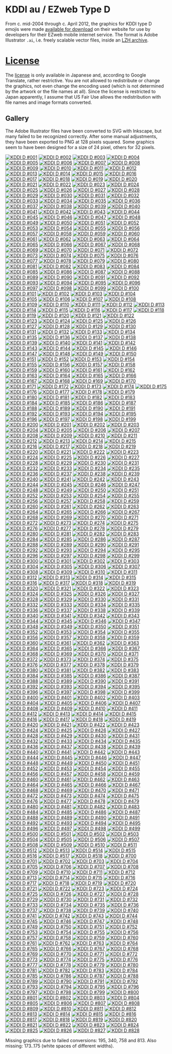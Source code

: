 KDDI au / EZweb Type D
======================

From c. mid-2004 through c. April 2012, the graphics for KDDI type D emojis were made [available for download][Download] on their website for use by developers for their EZweb mobile internet service. The format is Adobe Illustrator `.ai`, i.e. freely scalable vector files, inside an [LZH archive][File].

[License](LICENSE.md)
=========

The [license] is only available in Japanese and, according to Google Translate, rather restrictive. You are not allowed to redistribute or change the graphics, not even change the encoding used (which is not determined by the artwork or the file names at all). Since the license is restricted to Japan apparently, I assume that US Fair Use allows the redistribution with file names and image formats converted.

[License]: http://web.archive.org/web/20120201171356/http://www.au.kddi.com/ezfactory/tec/spec/emoji_kyodaku.html "http://www.au.kddi.com:80/ezfactory/tec/spec/emoji_kyodaku.html"
[Download]: http://web.archive.org/web/20120114170435/http://www.au.kddi.com:80/ezfactory/tec/spec/emoji_download.html "http://www.au.kddi.com:80/ezfactory/tec/spec/emoji_download.html"
[File]: http://web.archive.org/web/20120114170435/http://www.au.kddi.com:80/ezfactory/tec/spec/lzh/icon_image.lzh "http://www.au.kddi.com:80/ezfactory/tec/spec/lzh/icon_image.lzh"

Gallery
-------

The Adobe Illustrator files have been converted to SVG with Inkscape, but many failed to be recognized correctly. After some manual adjustments, they have been exported to PNG at 128 pixels squared. Some graphics seem to have been designed for a size of 24 pixel, others for 32 pixels.

[![KDDI D #001](https://rawgit.com/Crissov/original-emoji/master/kddi-au/ai/png/001.png)](svg/001.svg) [![KDDI D #002](https://rawgit.com/Crissov/original-emoji/master/kddi-au/ai/png/002.png)](svg/002.svg) [![KDDI D #003](https://rawgit.com/Crissov/original-emoji/master/kddi-au/ai/png/003.png)](svg/003.svg) [![KDDI D #004](https://rawgit.com/Crissov/original-emoji/master/kddi-au/ai/png/004.png)](svg/004.svg) [![KDDI D #005](https://rawgit.com/Crissov/original-emoji/master/kddi-au/ai/png/005.png)](svg/005.svg) [![KDDI D #006](https://rawgit.com/Crissov/original-emoji/master/kddi-au/ai/png/006.png)](svg/006.svg) [![KDDI D #007](https://rawgit.com/Crissov/original-emoji/master/kddi-au/ai/png/007.png)](svg/007.svg) [![KDDI D #008](https://rawgit.com/Crissov/original-emoji/master/kddi-au/ai/png/008.png)](svg/008.svg) [![KDDI D #009](https://rawgit.com/Crissov/original-emoji/master/kddi-au/ai/png/009.png)](svg/009.svg) [![KDDI D #010](https://rawgit.com/Crissov/original-emoji/master/kddi-au/ai/png/010.png)](svg/010.svg) [![KDDI D #011](https://rawgit.com/Crissov/original-emoji/master/kddi-au/ai/png/011.png)](svg/011.svg) [![KDDI D #012](https://rawgit.com/Crissov/original-emoji/master/kddi-au/ai/png/012.png)](svg/012.svg) [![KDDI D #013](https://rawgit.com/Crissov/original-emoji/master/kddi-au/ai/png/013.png)](svg/013.svg) [![KDDI D #014](https://rawgit.com/Crissov/original-emoji/master/kddi-au/ai/png/014.png)](svg/014.svg) [![KDDI D #015](https://rawgit.com/Crissov/original-emoji/master/kddi-au/ai/png/015.png)](svg/015.svg) [![KDDI D #016](https://rawgit.com/Crissov/original-emoji/master/kddi-au/ai/png/016.png)](svg/016.svg) [![KDDI D #017](https://rawgit.com/Crissov/original-emoji/master/kddi-au/ai/png/017.png)](svg/017.svg) [![KDDI D #018](https://rawgit.com/Crissov/original-emoji/master/kddi-au/ai/png/018.png)](svg/018.svg) [![KDDI D #019](https://rawgit.com/Crissov/original-emoji/master/kddi-au/ai/png/019.png)](svg/019.svg) [![KDDI D #020](https://rawgit.com/Crissov/original-emoji/master/kddi-au/ai/png/020.png)](svg/020.svg) [![KDDI D #021](https://rawgit.com/Crissov/original-emoji/master/kddi-au/ai/png/021.png)](svg/021.svg) [![KDDI D #022](https://rawgit.com/Crissov/original-emoji/master/kddi-au/ai/png/022.png)](svg/022.svg) [![KDDI D #023](https://rawgit.com/Crissov/original-emoji/master/kddi-au/ai/png/023.png)](svg/023.svg) [![KDDI D #024](https://rawgit.com/Crissov/original-emoji/master/kddi-au/ai/png/024.png)](svg/024.svg) [![KDDI D #025](https://rawgit.com/Crissov/original-emoji/master/kddi-au/ai/png/025.png)](svg/025.svg) [![KDDI D #026](https://rawgit.com/Crissov/original-emoji/master/kddi-au/ai/png/026.png)](svg/026.svg) [![KDDI D #027](https://rawgit.com/Crissov/original-emoji/master/kddi-au/ai/png/027.png)](svg/027.svg) [![KDDI D #028](https://rawgit.com/Crissov/original-emoji/master/kddi-au/ai/png/028.png)](svg/028.svg) [![KDDI D #029](https://rawgit.com/Crissov/original-emoji/master/kddi-au/ai/png/029.png)](svg/029.svg) [![KDDI D #030](https://rawgit.com/Crissov/original-emoji/master/kddi-au/ai/png/030.png)](svg/030.svg) [![KDDI D #031](https://rawgit.com/Crissov/original-emoji/master/kddi-au/ai/png/031.png)](svg/031.svg) [![KDDI D #032](https://rawgit.com/Crissov/original-emoji/master/kddi-au/ai/png/032.png)](svg/032.svg) [![KDDI D #033](https://rawgit.com/Crissov/original-emoji/master/kddi-au/ai/png/033.png)](svg/033.svg) [![KDDI D #034](https://rawgit.com/Crissov/original-emoji/master/kddi-au/ai/png/034.png)](svg/034.svg) [![KDDI D #035](https://rawgit.com/Crissov/original-emoji/master/kddi-au/ai/png/035.png)](svg/035.svg) [![KDDI D #036](https://rawgit.com/Crissov/original-emoji/master/kddi-au/ai/png/036.png)](svg/036.svg) [![KDDI D #037](https://rawgit.com/Crissov/original-emoji/master/kddi-au/ai/png/037.png)](svg/037.svg) [![KDDI D #038](https://rawgit.com/Crissov/original-emoji/master/kddi-au/ai/png/038.png)](svg/038.svg) [![KDDI D #039](https://rawgit.com/Crissov/original-emoji/master/kddi-au/ai/png/039.png)](svg/039.svg) [![KDDI D #040](https://rawgit.com/Crissov/original-emoji/master/kddi-au/ai/png/040.png)](svg/040.svg) [![KDDI D #041](https://rawgit.com/Crissov/original-emoji/master/kddi-au/ai/png/041.png)](svg/041.svg) [![KDDI D #042](https://rawgit.com/Crissov/original-emoji/master/kddi-au/ai/png/042.png)](svg/042.svg) [![KDDI D #043](https://rawgit.com/Crissov/original-emoji/master/kddi-au/ai/png/043.png)](svg/043.svg) [![KDDI D #044](https://rawgit.com/Crissov/original-emoji/master/kddi-au/ai/png/044.png)](svg/044.svg) [![KDDI D #045](https://rawgit.com/Crissov/original-emoji/master/kddi-au/ai/png/045.png)](svg/045.svg) [![KDDI D #046](https://rawgit.com/Crissov/original-emoji/master/kddi-au/ai/png/046.png)](svg/046.svg) [![KDDI D #047](https://rawgit.com/Crissov/original-emoji/master/kddi-au/ai/png/047.png)](svg/047.svg) [![KDDI D #048](https://rawgit.com/Crissov/original-emoji/master/kddi-au/ai/png/048.png)](svg/048.svg) [![KDDI D #049](https://rawgit.com/Crissov/original-emoji/master/kddi-au/ai/png/049.png)](svg/049.svg) [![KDDI D #050](https://rawgit.com/Crissov/original-emoji/master/kddi-au/ai/png/050.png)](svg/050.svg) [![KDDI D #051](https://rawgit.com/Crissov/original-emoji/master/kddi-au/ai/png/051.png)](svg/051.svg) [![KDDI D #052](https://rawgit.com/Crissov/original-emoji/master/kddi-au/ai/png/052.png)](svg/052.svg) [![KDDI D #053](https://rawgit.com/Crissov/original-emoji/master/kddi-au/ai/png/053.png)](svg/053.svg) [![KDDI D #054](https://rawgit.com/Crissov/original-emoji/master/kddi-au/ai/png/054.png)](svg/054.svg) [![KDDI D #055](https://rawgit.com/Crissov/original-emoji/master/kddi-au/ai/png/055.png)](svg/055.svg) [![KDDI D #056](https://rawgit.com/Crissov/original-emoji/master/kddi-au/ai/png/056.png)](svg/056.svg) [![KDDI D #057](https://rawgit.com/Crissov/original-emoji/master/kddi-au/ai/png/057.png)](svg/057.svg) [![KDDI D #058](https://rawgit.com/Crissov/original-emoji/master/kddi-au/ai/png/058.png)](svg/058.svg) [![KDDI D #059](https://rawgit.com/Crissov/original-emoji/master/kddi-au/ai/png/059.png)](svg/059.svg) [![KDDI D #060](https://rawgit.com/Crissov/original-emoji/master/kddi-au/ai/png/060.png)](svg/060.svg) [![KDDI D #061](https://rawgit.com/Crissov/original-emoji/master/kddi-au/ai/png/061.png)](svg/061.svg) [![KDDI D #062](https://rawgit.com/Crissov/original-emoji/master/kddi-au/ai/png/062.png)](svg/062.svg) [![KDDI D #063](https://rawgit.com/Crissov/original-emoji/master/kddi-au/ai/png/063.png)](svg/063.svg) [![KDDI D #064](https://rawgit.com/Crissov/original-emoji/master/kddi-au/ai/png/064.png)](svg/064.svg) [![KDDI D #065](https://rawgit.com/Crissov/original-emoji/master/kddi-au/ai/png/065.png)](svg/065.svg) [![KDDI D #066](https://rawgit.com/Crissov/original-emoji/master/kddi-au/ai/png/066.png)](svg/066.svg) [![KDDI D #067](https://rawgit.com/Crissov/original-emoji/master/kddi-au/ai/png/067.png)](svg/067.svg) [![KDDI D #068](https://rawgit.com/Crissov/original-emoji/master/kddi-au/ai/png/068.png)](svg/068.svg) [![KDDI D #069](https://rawgit.com/Crissov/original-emoji/master/kddi-au/ai/png/069.png)](svg/069.svg) [![KDDI D #070](https://rawgit.com/Crissov/original-emoji/master/kddi-au/ai/png/070.png)](svg/070.svg) [![KDDI D #071](https://rawgit.com/Crissov/original-emoji/master/kddi-au/ai/png/071.png)](svg/071.svg) [![KDDI D #072](https://rawgit.com/Crissov/original-emoji/master/kddi-au/ai/png/072.png)](svg/072.svg) [![KDDI D #073](https://rawgit.com/Crissov/original-emoji/master/kddi-au/ai/png/073.png)](svg/073.svg) [![KDDI D #074](https://rawgit.com/Crissov/original-emoji/master/kddi-au/ai/png/074.png)](svg/074.svg) [![KDDI D #075](https://rawgit.com/Crissov/original-emoji/master/kddi-au/ai/png/075.png)](svg/075.svg) [![KDDI D #076](https://rawgit.com/Crissov/original-emoji/master/kddi-au/ai/png/076.png)](svg/076.svg) [![KDDI D #077](https://rawgit.com/Crissov/original-emoji/master/kddi-au/ai/png/077.png)](svg/077.svg) [![KDDI D #078](https://rawgit.com/Crissov/original-emoji/master/kddi-au/ai/png/078.png)](svg/078.svg) [![KDDI D #079](https://rawgit.com/Crissov/original-emoji/master/kddi-au/ai/png/079.png)](svg/079.svg) [![KDDI D #080](https://rawgit.com/Crissov/original-emoji/master/kddi-au/ai/png/080.png)](svg/080.svg) [![KDDI D #081](https://rawgit.com/Crissov/original-emoji/master/kddi-au/ai/png/081.png)](svg/081.svg) [![KDDI D #082](https://rawgit.com/Crissov/original-emoji/master/kddi-au/ai/png/082.png)](svg/082.svg) [![KDDI D #083](https://rawgit.com/Crissov/original-emoji/master/kddi-au/ai/png/083.png)](svg/083.svg) [![KDDI D #084](https://rawgit.com/Crissov/original-emoji/master/kddi-au/ai/png/084.png)](svg/084.svg) [![KDDI D #085](https://rawgit.com/Crissov/original-emoji/master/kddi-au/ai/png/085.png)](svg/085.svg) [![KDDI D #086](https://rawgit.com/Crissov/original-emoji/master/kddi-au/ai/png/086.png)](svg/086.svg) [![KDDI D #087](https://rawgit.com/Crissov/original-emoji/master/kddi-au/ai/png/087.png)](svg/087.svg) [![KDDI D #088](https://rawgit.com/Crissov/original-emoji/master/kddi-au/ai/png/088.png)](svg/088.svg) [![KDDI D #089](https://rawgit.com/Crissov/original-emoji/master/kddi-au/ai/png/089.png)](svg/089.svg) [![KDDI D #090](https://rawgit.com/Crissov/original-emoji/master/kddi-au/ai/png/090.png)](svg/090.svg) [![KDDI D #091](https://rawgit.com/Crissov/original-emoji/master/kddi-au/ai/png/091.png)](svg/091.svg) [![KDDI D #092](https://rawgit.com/Crissov/original-emoji/master/kddi-au/ai/png/092.png)](svg/092.svg) [![KDDI D #093](https://rawgit.com/Crissov/original-emoji/master/kddi-au/ai/png/093.png)](svg/093.svg) [![KDDI D #094](https://rawgit.com/Crissov/original-emoji/master/kddi-au/ai/png/094.png)](svg/094.svg) [![KDDI D #095](https://rawgit.com/Crissov/original-emoji/master/kddi-au/ai/png/095.png)](svg/095.svg) [![KDDI D #096](https://rawgit.com/Crissov/original-emoji/master/kddi-au/ai/png/096.png)](svg/096.svg) [![KDDI D #097](https://rawgit.com/Crissov/original-emoji/master/kddi-au/ai/png/097.png)](svg/097.svg) [![KDDI D #098](https://rawgit.com/Crissov/original-emoji/master/kddi-au/ai/png/098.png)](svg/098.svg) [![KDDI D #099](https://rawgit.com/Crissov/original-emoji/master/kddi-au/ai/png/099.png)](svg/099.svg) [![KDDI D #100](https://rawgit.com/Crissov/original-emoji/master/kddi-au/ai/png/100.png)](svg/100.svg) [![KDDI D #101](https://rawgit.com/Crissov/original-emoji/master/kddi-au/ai/png/101.png)](svg/101.svg) [![KDDI D #102](https://rawgit.com/Crissov/original-emoji/master/kddi-au/ai/png/102.png)](svg/102.svg) [![KDDI D #103](https://rawgit.com/Crissov/original-emoji/master/kddi-au/ai/png/103.png)](svg/103.svg) [![KDDI D #104](https://rawgit.com/Crissov/original-emoji/master/kddi-au/ai/png/104.png)](svg/104.svg) [![KDDI D #105](https://rawgit.com/Crissov/original-emoji/master/kddi-au/ai/png/105.png)](svg/105.svg) [![KDDI D #106](https://rawgit.com/Crissov/original-emoji/master/kddi-au/ai/png/106.png)](svg/106.svg) [![KDDI D #107](https://rawgit.com/Crissov/original-emoji/master/kddi-au/ai/png/107.png)](svg/107.svg) [![KDDI D #108](https://rawgit.com/Crissov/original-emoji/master/kddi-au/ai/png/108.png)](svg/108.svg) [![KDDI D #109](https://rawgit.com/Crissov/original-emoji/master/kddi-au/ai/png/109.png)](svg/109.svg) [![KDDI D #110](https://rawgit.com/Crissov/original-emoji/master/kddi-au/ai/png/110.png)](svg/110.svg) [![KDDI D #111](https://rawgit.com/Crissov/original-emoji/master/kddi-au/ai/png/111.png)](svg/111.svg) [![KDDI D #112](https://rawgit.com/Crissov/original-emoji/master/kddi-au/ai/png/112.png)](svg/112.svg) [![KDDI D #113](https://rawgit.com/Crissov/original-emoji/master/kddi-au/ai/png/113.png)](svg/113.svg) [![KDDI D #114](https://rawgit.com/Crissov/original-emoji/master/kddi-au/ai/png/114.png)](svg/114.svg) [![KDDI D #115](https://rawgit.com/Crissov/original-emoji/master/kddi-au/ai/png/115.png)](svg/115.svg) [![KDDI D #116](https://rawgit.com/Crissov/original-emoji/master/kddi-au/ai/png/116.png)](svg/116.svg) [![KDDI D #117](https://rawgit.com/Crissov/original-emoji/master/kddi-au/ai/png/117.png)](svg/117.svg) [![KDDI D #118](https://rawgit.com/Crissov/original-emoji/master/kddi-au/ai/png/118.png)](svg/118.svg) [![KDDI D #119](https://rawgit.com/Crissov/original-emoji/master/kddi-au/ai/png/119.png)](svg/119.svg) [![KDDI D #120](https://rawgit.com/Crissov/original-emoji/master/kddi-au/ai/png/120.png)](svg/120.svg) [![KDDI D #121](https://rawgit.com/Crissov/original-emoji/master/kddi-au/ai/png/121.png)](svg/121.svg) [![KDDI D #122](https://rawgit.com/Crissov/original-emoji/master/kddi-au/ai/png/122.png)](svg/122.svg) [![KDDI D #123](https://rawgit.com/Crissov/original-emoji/master/kddi-au/ai/png/123.png)](svg/123.svg) [![KDDI D #124](https://rawgit.com/Crissov/original-emoji/master/kddi-au/ai/png/124.png)](svg/124.svg) [![KDDI D #125](https://rawgit.com/Crissov/original-emoji/master/kddi-au/ai/png/125.png)](svg/125.svg) [![KDDI D #126](https://rawgit.com/Crissov/original-emoji/master/kddi-au/ai/png/126.png)](svg/126.svg) [![KDDI D #127](https://rawgit.com/Crissov/original-emoji/master/kddi-au/ai/png/127.png)](svg/127.svg) [![KDDI D #128](https://rawgit.com/Crissov/original-emoji/master/kddi-au/ai/png/128.png)](svg/128.svg) [![KDDI D #129](https://rawgit.com/Crissov/original-emoji/master/kddi-au/ai/png/129.png)](svg/129.svg) [![KDDI D #130](https://rawgit.com/Crissov/original-emoji/master/kddi-au/ai/png/130.png)](svg/130.svg) [![KDDI D #131](https://rawgit.com/Crissov/original-emoji/master/kddi-au/ai/png/131.png)](svg/131.svg) [![KDDI D #132](https://rawgit.com/Crissov/original-emoji/master/kddi-au/ai/png/132.png)](svg/132.svg) [![KDDI D #133](https://rawgit.com/Crissov/original-emoji/master/kddi-au/ai/png/133.png)](svg/133.svg) [![KDDI D #134](https://rawgit.com/Crissov/original-emoji/master/kddi-au/ai/png/134.png)](svg/134.svg) [![KDDI D #135](https://rawgit.com/Crissov/original-emoji/master/kddi-au/ai/png/135.png)](svg/135.svg) [![KDDI D #136](https://rawgit.com/Crissov/original-emoji/master/kddi-au/ai/png/136.png)](svg/136.svg) [![KDDI D #137](https://rawgit.com/Crissov/original-emoji/master/kddi-au/ai/png/137.png)](svg/137.svg) [![KDDI D #138](https://rawgit.com/Crissov/original-emoji/master/kddi-au/ai/png/138.png)](svg/138.svg) [![KDDI D #139](https://rawgit.com/Crissov/original-emoji/master/kddi-au/ai/png/139.png)](svg/139.svg) [![KDDI D #140](https://rawgit.com/Crissov/original-emoji/master/kddi-au/ai/png/140.png)](svg/140.svg) [![KDDI D #141](https://rawgit.com/Crissov/original-emoji/master/kddi-au/ai/png/141.png)](svg/141.svg) [![KDDI D #142](https://rawgit.com/Crissov/original-emoji/master/kddi-au/ai/png/142.png)](svg/142.svg) [![KDDI D #143](https://rawgit.com/Crissov/original-emoji/master/kddi-au/ai/png/143.png)](svg/143.svg) [![KDDI D #144](https://rawgit.com/Crissov/original-emoji/master/kddi-au/ai/png/144.png)](svg/144.svg) [![KDDI D #145](https://rawgit.com/Crissov/original-emoji/master/kddi-au/ai/png/145.png)](svg/145.svg) [![KDDI D #146](https://rawgit.com/Crissov/original-emoji/master/kddi-au/ai/png/146.png)](svg/146.svg) [![KDDI D #147](https://rawgit.com/Crissov/original-emoji/master/kddi-au/ai/png/147.png)](svg/147.svg) [![KDDI D #148](https://rawgit.com/Crissov/original-emoji/master/kddi-au/ai/png/148.png)](svg/148.svg) [![KDDI D #149](https://rawgit.com/Crissov/original-emoji/master/kddi-au/ai/png/149.png)](svg/149.svg) [![KDDI D #150](https://rawgit.com/Crissov/original-emoji/master/kddi-au/ai/png/150.png)](svg/150.svg) [![KDDI D #151](https://rawgit.com/Crissov/original-emoji/master/kddi-au/ai/png/151.png)](svg/151.svg) [![KDDI D #152](https://rawgit.com/Crissov/original-emoji/master/kddi-au/ai/png/152.png)](svg/152.svg) [![KDDI D #153](https://rawgit.com/Crissov/original-emoji/master/kddi-au/ai/png/153.png)](svg/153.svg) [![KDDI D #154](https://rawgit.com/Crissov/original-emoji/master/kddi-au/ai/png/154.png)](svg/154.svg) [![KDDI D #155](https://rawgit.com/Crissov/original-emoji/master/kddi-au/ai/png/155.png)](svg/155.svg) [![KDDI D #156](https://rawgit.com/Crissov/original-emoji/master/kddi-au/ai/png/156.png)](svg/156.svg) [![KDDI D #157](https://rawgit.com/Crissov/original-emoji/master/kddi-au/ai/png/157.png)](svg/157.svg) [![KDDI D #158](https://rawgit.com/Crissov/original-emoji/master/kddi-au/ai/png/158.png)](svg/158.svg) [![KDDI D #159](https://rawgit.com/Crissov/original-emoji/master/kddi-au/ai/png/159.png)](svg/159.svg) [![KDDI D #160](https://rawgit.com/Crissov/original-emoji/master/kddi-au/ai/png/160.png)](svg/160.svg) [![KDDI D #161](https://rawgit.com/Crissov/original-emoji/master/kddi-au/ai/png/161.png)](svg/161.svg) [![KDDI D #162](https://rawgit.com/Crissov/original-emoji/master/kddi-au/ai/png/162.png)](svg/162.svg) [![KDDI D #163](https://rawgit.com/Crissov/original-emoji/master/kddi-au/ai/png/163.png)](svg/163.svg) [![KDDI D #164](https://rawgit.com/Crissov/original-emoji/master/kddi-au/ai/png/164.png)](svg/164.svg) [![KDDI D #165](https://rawgit.com/Crissov/original-emoji/master/kddi-au/ai/png/165.png)](svg/165.svg) [![KDDI D #166](https://rawgit.com/Crissov/original-emoji/master/kddi-au/ai/png/166.png)](svg/166.svg) [![KDDI D #167](https://rawgit.com/Crissov/original-emoji/master/kddi-au/ai/png/167.png)](svg/167.svg) [![KDDI D #168](https://rawgit.com/Crissov/original-emoji/master/kddi-au/ai/png/168.png)](svg/168.svg) [![KDDI D #169](https://rawgit.com/Crissov/original-emoji/master/kddi-au/ai/png/169.png)](svg/169.svg) [![KDDI D #170](https://rawgit.com/Crissov/original-emoji/master/kddi-au/ai/png/170.png)](svg/170.svg) [![KDDI D #171](https://rawgit.com/Crissov/original-emoji/master/kddi-au/ai/png/171.png)](svg/171.svg) [![KDDI D #172](https://rawgit.com/Crissov/original-emoji/master/kddi-au/ai/png/172.png)](svg/172.svg) [![KDDI D #173](https://rawgit.com/Crissov/original-emoji/master/kddi-au/ai/png/173.png)](svg/173.svg) [![KDDI D #174](https://rawgit.com/Crissov/original-emoji/master/kddi-au/ai/png/174.png)](svg/174.svg) [![KDDI D #175](https://rawgit.com/Crissov/original-emoji/master/kddi-au/ai/png/175.png)](svg/175.svg) [![KDDI D #176](https://rawgit.com/Crissov/original-emoji/master/kddi-au/ai/png/176.png)](svg/176.svg) [![KDDI D #177](https://rawgit.com/Crissov/original-emoji/master/kddi-au/ai/png/177.png)](svg/177.svg) [![KDDI D #178](https://rawgit.com/Crissov/original-emoji/master/kddi-au/ai/png/178.png)](svg/178.svg) [![KDDI D #179](https://rawgit.com/Crissov/original-emoji/master/kddi-au/ai/png/179.png)](svg/179.svg) [![KDDI D #180](https://rawgit.com/Crissov/original-emoji/master/kddi-au/ai/png/180.png)](svg/180.svg) [![KDDI D #181](https://rawgit.com/Crissov/original-emoji/master/kddi-au/ai/png/181.png)](svg/181.svg) [![KDDI D #182](https://rawgit.com/Crissov/original-emoji/master/kddi-au/ai/png/182.png)](svg/182.svg) [![KDDI D #183](https://rawgit.com/Crissov/original-emoji/master/kddi-au/ai/png/183.png)](svg/183.svg) [![KDDI D #184](https://rawgit.com/Crissov/original-emoji/master/kddi-au/ai/png/184.png)](svg/184.svg) [![KDDI D #185](https://rawgit.com/Crissov/original-emoji/master/kddi-au/ai/png/185.png)](svg/185.svg) [![KDDI D #186](https://rawgit.com/Crissov/original-emoji/master/kddi-au/ai/png/186.png)](svg/186.svg) [![KDDI D #187](https://rawgit.com/Crissov/original-emoji/master/kddi-au/ai/png/187.png)](svg/187.svg) [![KDDI D #188](https://rawgit.com/Crissov/original-emoji/master/kddi-au/ai/png/188.png)](svg/188.svg) [![KDDI D #189](https://rawgit.com/Crissov/original-emoji/master/kddi-au/ai/png/189.png)](svg/189.svg) [![KDDI D #190](https://rawgit.com/Crissov/original-emoji/master/kddi-au/ai/png/190.png)](svg/190.svg) [![KDDI D #191](https://rawgit.com/Crissov/original-emoji/master/kddi-au/ai/png/191.png)](svg/191.svg) [![KDDI D #192](https://rawgit.com/Crissov/original-emoji/master/kddi-au/ai/png/192.png)](svg/192.svg) [![KDDI D #193](https://rawgit.com/Crissov/original-emoji/master/kddi-au/ai/png/193.png)](svg/193.svg) [![KDDI D #194](https://rawgit.com/Crissov/original-emoji/master/kddi-au/ai/png/194.png)](svg/194.svg) [![KDDI D #195](https://rawgit.com/Crissov/original-emoji/master/kddi-au/ai/png/195.png)](svg/195.svg) [![KDDI D #196](https://rawgit.com/Crissov/original-emoji/master/kddi-au/ai/png/196.png)](svg/196.svg) [![KDDI D #197](https://rawgit.com/Crissov/original-emoji/master/kddi-au/ai/png/197.png)](svg/197.svg) [![KDDI D #198](https://rawgit.com/Crissov/original-emoji/master/kddi-au/ai/png/198.png)](svg/198.svg) [![KDDI D #199](https://rawgit.com/Crissov/original-emoji/master/kddi-au/ai/png/199.png)](svg/199.svg) [![KDDI D #200](https://rawgit.com/Crissov/original-emoji/master/kddi-au/ai/png/200.png)](svg/200.svg) [![KDDI D #201](https://rawgit.com/Crissov/original-emoji/master/kddi-au/ai/png/201.png)](svg/201.svg) [![KDDI D #202](https://rawgit.com/Crissov/original-emoji/master/kddi-au/ai/png/202.png)](svg/202.svg) [![KDDI D #203](https://rawgit.com/Crissov/original-emoji/master/kddi-au/ai/png/203.png)](svg/203.svg) [![KDDI D #204](https://rawgit.com/Crissov/original-emoji/master/kddi-au/ai/png/204.png)](svg/204.svg) [![KDDI D #205](https://rawgit.com/Crissov/original-emoji/master/kddi-au/ai/png/205.png)](svg/205.svg) [![KDDI D #206](https://rawgit.com/Crissov/original-emoji/master/kddi-au/ai/png/206.png)](svg/206.svg) [![KDDI D #207](https://rawgit.com/Crissov/original-emoji/master/kddi-au/ai/png/207.png)](svg/207.svg) [![KDDI D #208](https://rawgit.com/Crissov/original-emoji/master/kddi-au/ai/png/208.png)](svg/208.svg) [![KDDI D #209](https://rawgit.com/Crissov/original-emoji/master/kddi-au/ai/png/209.png)](svg/209.svg) [![KDDI D #210](https://rawgit.com/Crissov/original-emoji/master/kddi-au/ai/png/210.png)](svg/210.svg) [![KDDI D #211](https://rawgit.com/Crissov/original-emoji/master/kddi-au/ai/png/211.png)](svg/211.svg) [![KDDI D #212](https://rawgit.com/Crissov/original-emoji/master/kddi-au/ai/png/212.png)](svg/212.svg) [![KDDI D #213](https://rawgit.com/Crissov/original-emoji/master/kddi-au/ai/png/213.png)](svg/213.svg) [![KDDI D #214](https://rawgit.com/Crissov/original-emoji/master/kddi-au/ai/png/214.png)](svg/214.svg) [![KDDI D #215](https://rawgit.com/Crissov/original-emoji/master/kddi-au/ai/png/215.png)](svg/215.svg) [![KDDI D #216](https://rawgit.com/Crissov/original-emoji/master/kddi-au/ai/png/216.png)](svg/216.svg) [![KDDI D #217](https://rawgit.com/Crissov/original-emoji/master/kddi-au/ai/png/217.png)](svg/217.svg) [![KDDI D #218](https://rawgit.com/Crissov/original-emoji/master/kddi-au/ai/png/218.png)](svg/218.svg) [![KDDI D #219](https://rawgit.com/Crissov/original-emoji/master/kddi-au/ai/png/219.png)](svg/219.svg) [![KDDI D #220](https://rawgit.com/Crissov/original-emoji/master/kddi-au/ai/png/220.png)](svg/220.svg) [![KDDI D #221](https://rawgit.com/Crissov/original-emoji/master/kddi-au/ai/png/221.png)](svg/221.svg) [![KDDI D #222](https://rawgit.com/Crissov/original-emoji/master/kddi-au/ai/png/222.png)](svg/222.svg) [![KDDI D #223](https://rawgit.com/Crissov/original-emoji/master/kddi-au/ai/png/223.png)](svg/223.svg) [![KDDI D #224](https://rawgit.com/Crissov/original-emoji/master/kddi-au/ai/png/224.png)](svg/224.svg) [![KDDI D #225](https://rawgit.com/Crissov/original-emoji/master/kddi-au/ai/png/225.png)](svg/225.svg) [![KDDI D #226](https://rawgit.com/Crissov/original-emoji/master/kddi-au/ai/png/226.png)](svg/226.svg) [![KDDI D #227](https://rawgit.com/Crissov/original-emoji/master/kddi-au/ai/png/227.png)](svg/227.svg) [![KDDI D #228](https://rawgit.com/Crissov/original-emoji/master/kddi-au/ai/png/228.png)](svg/228.svg) [![KDDI D #229](https://rawgit.com/Crissov/original-emoji/master/kddi-au/ai/png/229.png)](svg/229.svg) [![KDDI D #230](https://rawgit.com/Crissov/original-emoji/master/kddi-au/ai/png/230.png)](svg/230.svg) [![KDDI D #231](https://rawgit.com/Crissov/original-emoji/master/kddi-au/ai/png/231.png)](svg/231.svg) [![KDDI D #232](https://rawgit.com/Crissov/original-emoji/master/kddi-au/ai/png/232.png)](svg/232.svg) [![KDDI D #233](https://rawgit.com/Crissov/original-emoji/master/kddi-au/ai/png/233.png)](svg/233.svg) [![KDDI D #234](https://rawgit.com/Crissov/original-emoji/master/kddi-au/ai/png/234.png)](svg/234.svg) [![KDDI D #235](https://rawgit.com/Crissov/original-emoji/master/kddi-au/ai/png/235.png)](svg/235.svg) [![KDDI D #236](https://rawgit.com/Crissov/original-emoji/master/kddi-au/ai/png/236.png)](svg/236.svg) [![KDDI D #237](https://rawgit.com/Crissov/original-emoji/master/kddi-au/ai/png/237.png)](svg/237.svg) [![KDDI D #238](https://rawgit.com/Crissov/original-emoji/master/kddi-au/ai/png/238.png)](svg/238.svg) [![KDDI D #239](https://rawgit.com/Crissov/original-emoji/master/kddi-au/ai/png/239.png)](svg/239.svg) [![KDDI D #240](https://rawgit.com/Crissov/original-emoji/master/kddi-au/ai/png/240.png)](svg/240.svg) [![KDDI D #241](https://rawgit.com/Crissov/original-emoji/master/kddi-au/ai/png/241.png)](svg/241.svg) [![KDDI D #242](https://rawgit.com/Crissov/original-emoji/master/kddi-au/ai/png/242.png)](svg/242.svg) [![KDDI D #243](https://rawgit.com/Crissov/original-emoji/master/kddi-au/ai/png/243.png)](svg/243.svg) [![KDDI D #244](https://rawgit.com/Crissov/original-emoji/master/kddi-au/ai/png/244.png)](svg/244.svg) [![KDDI D #245](https://rawgit.com/Crissov/original-emoji/master/kddi-au/ai/png/245.png)](svg/245.svg) [![KDDI D #246](https://rawgit.com/Crissov/original-emoji/master/kddi-au/ai/png/246.png)](svg/246.svg) [![KDDI D #247](https://rawgit.com/Crissov/original-emoji/master/kddi-au/ai/png/247.png)](svg/247.svg) [![KDDI D #248](https://rawgit.com/Crissov/original-emoji/master/kddi-au/ai/png/248.png)](svg/248.svg) [![KDDI D #249](https://rawgit.com/Crissov/original-emoji/master/kddi-au/ai/png/249.png)](svg/249.svg) [![KDDI D #250](https://rawgit.com/Crissov/original-emoji/master/kddi-au/ai/png/250.png)](svg/250.svg) [![KDDI D #251](https://rawgit.com/Crissov/original-emoji/master/kddi-au/ai/png/251.png)](svg/251.svg) [![KDDI D #252](https://rawgit.com/Crissov/original-emoji/master/kddi-au/ai/png/252.png)](svg/252.svg) [![KDDI D #253](https://rawgit.com/Crissov/original-emoji/master/kddi-au/ai/png/253.png)](svg/253.svg) [![KDDI D #254](https://rawgit.com/Crissov/original-emoji/master/kddi-au/ai/png/254.png)](svg/254.svg) [![KDDI D #255](https://rawgit.com/Crissov/original-emoji/master/kddi-au/ai/png/255.png)](svg/255.svg) [![KDDI D #256](https://rawgit.com/Crissov/original-emoji/master/kddi-au/ai/png/256.png)](svg/256.svg) [![KDDI D #257](https://rawgit.com/Crissov/original-emoji/master/kddi-au/ai/png/257.png)](svg/257.svg) [![KDDI D #258](https://rawgit.com/Crissov/original-emoji/master/kddi-au/ai/png/258.png)](svg/258.svg) [![KDDI D #259](https://rawgit.com/Crissov/original-emoji/master/kddi-au/ai/png/259.png)](svg/259.svg) [![KDDI D #260](https://rawgit.com/Crissov/original-emoji/master/kddi-au/ai/png/260.png)](svg/260.svg) [![KDDI D #261](https://rawgit.com/Crissov/original-emoji/master/kddi-au/ai/png/261.png)](svg/261.svg) [![KDDI D #262](https://rawgit.com/Crissov/original-emoji/master/kddi-au/ai/png/262.png)](svg/262.svg) [![KDDI D #263](https://rawgit.com/Crissov/original-emoji/master/kddi-au/ai/png/263.png)](svg/263.svg) [![KDDI D #264](https://rawgit.com/Crissov/original-emoji/master/kddi-au/ai/png/264.png)](svg/264.svg) [![KDDI D #265](https://rawgit.com/Crissov/original-emoji/master/kddi-au/ai/png/265.png)](svg/265.svg) [![KDDI D #266](https://rawgit.com/Crissov/original-emoji/master/kddi-au/ai/png/266.png)](svg/266.svg) [![KDDI D #267](https://rawgit.com/Crissov/original-emoji/master/kddi-au/ai/png/267.png)](svg/267.svg) [![KDDI D #268](https://rawgit.com/Crissov/original-emoji/master/kddi-au/ai/png/268.png)](svg/268.svg) [![KDDI D #269](https://rawgit.com/Crissov/original-emoji/master/kddi-au/ai/png/269.png)](svg/269.svg) [![KDDI D #270](https://rawgit.com/Crissov/original-emoji/master/kddi-au/ai/png/270.png)](svg/270.svg) [![KDDI D #271](https://rawgit.com/Crissov/original-emoji/master/kddi-au/ai/png/271.png)](svg/271.svg) [![KDDI D #272](https://rawgit.com/Crissov/original-emoji/master/kddi-au/ai/png/272.png)](svg/272.svg) [![KDDI D #273](https://rawgit.com/Crissov/original-emoji/master/kddi-au/ai/png/273.png)](svg/273.svg) [![KDDI D #274](https://rawgit.com/Crissov/original-emoji/master/kddi-au/ai/png/274.png)](svg/274.svg) [![KDDI D #275](https://rawgit.com/Crissov/original-emoji/master/kddi-au/ai/png/275.png)](svg/275.svg) [![KDDI D #276](https://rawgit.com/Crissov/original-emoji/master/kddi-au/ai/png/276.png)](svg/276.svg) [![KDDI D #277](https://rawgit.com/Crissov/original-emoji/master/kddi-au/ai/png/277.png)](svg/277.svg) [![KDDI D #278](https://rawgit.com/Crissov/original-emoji/master/kddi-au/ai/png/278.png)](svg/278.svg) [![KDDI D #279](https://rawgit.com/Crissov/original-emoji/master/kddi-au/ai/png/279.png)](svg/279.svg) [![KDDI D #280](https://rawgit.com/Crissov/original-emoji/master/kddi-au/ai/png/280.png)](svg/280.svg) [![KDDI D #281](https://rawgit.com/Crissov/original-emoji/master/kddi-au/ai/png/281.png)](svg/281.svg) [![KDDI D #282](https://rawgit.com/Crissov/original-emoji/master/kddi-au/ai/png/282.png)](svg/282.svg) [![KDDI D #283](https://rawgit.com/Crissov/original-emoji/master/kddi-au/ai/png/283.png)](svg/283.svg) [![KDDI D #284](https://rawgit.com/Crissov/original-emoji/master/kddi-au/ai/png/284.png)](svg/284.svg) [![KDDI D #285](https://rawgit.com/Crissov/original-emoji/master/kddi-au/ai/png/285.png)](svg/285.svg) [![KDDI D #286](https://rawgit.com/Crissov/original-emoji/master/kddi-au/ai/png/286.png)](svg/286.svg) [![KDDI D #287](https://rawgit.com/Crissov/original-emoji/master/kddi-au/ai/png/287.png)](svg/287.svg) [![KDDI D #288](https://rawgit.com/Crissov/original-emoji/master/kddi-au/ai/png/288.png)](svg/288.svg) [![KDDI D #289](https://rawgit.com/Crissov/original-emoji/master/kddi-au/ai/png/289.png)](svg/289.svg) [![KDDI D #290](https://rawgit.com/Crissov/original-emoji/master/kddi-au/ai/png/290.png)](svg/290.svg) [![KDDI D #291](https://rawgit.com/Crissov/original-emoji/master/kddi-au/ai/png/291.png)](svg/291.svg) [![KDDI D #292](https://rawgit.com/Crissov/original-emoji/master/kddi-au/ai/png/292.png)](svg/292.svg) [![KDDI D #293](https://rawgit.com/Crissov/original-emoji/master/kddi-au/ai/png/293.png)](svg/293.svg) [![KDDI D #294](https://rawgit.com/Crissov/original-emoji/master/kddi-au/ai/png/294.png)](svg/294.svg) [![KDDI D #295](https://rawgit.com/Crissov/original-emoji/master/kddi-au/ai/png/295.png)](svg/295.svg) [![KDDI D #296](https://rawgit.com/Crissov/original-emoji/master/kddi-au/ai/png/296.png)](svg/296.svg) [![KDDI D #297](https://rawgit.com/Crissov/original-emoji/master/kddi-au/ai/png/297.png)](svg/297.svg) [![KDDI D #298](https://rawgit.com/Crissov/original-emoji/master/kddi-au/ai/png/298.png)](svg/298.svg) [![KDDI D #299](https://rawgit.com/Crissov/original-emoji/master/kddi-au/ai/png/299.png)](svg/299.svg) [![KDDI D #300](https://rawgit.com/Crissov/original-emoji/master/kddi-au/ai/png/300.png)](svg/300.svg) [![KDDI D #301](https://rawgit.com/Crissov/original-emoji/master/kddi-au/ai/png/301.png)](svg/301.svg) [![KDDI D #302](https://rawgit.com/Crissov/original-emoji/master/kddi-au/ai/png/302.png)](svg/302.svg) [![KDDI D #303](https://rawgit.com/Crissov/original-emoji/master/kddi-au/ai/png/303.png)](svg/303.svg) [![KDDI D #304](https://rawgit.com/Crissov/original-emoji/master/kddi-au/ai/png/304.png)](svg/304.svg) [![KDDI D #305](https://rawgit.com/Crissov/original-emoji/master/kddi-au/ai/png/305.png)](svg/305.svg) [![KDDI D #306](https://rawgit.com/Crissov/original-emoji/master/kddi-au/ai/png/306.png)](svg/306.svg) [![KDDI D #307](https://rawgit.com/Crissov/original-emoji/master/kddi-au/ai/png/307.png)](svg/307.svg) [![KDDI D #308](https://rawgit.com/Crissov/original-emoji/master/kddi-au/ai/png/308.png)](svg/308.svg) [![KDDI D #309](https://rawgit.com/Crissov/original-emoji/master/kddi-au/ai/png/309.png)](svg/309.svg) [![KDDI D #310](https://rawgit.com/Crissov/original-emoji/master/kddi-au/ai/png/310.png)](svg/310.svg) [![KDDI D #311](https://rawgit.com/Crissov/original-emoji/master/kddi-au/ai/png/311.png)](svg/311.svg) [![KDDI D #312](https://rawgit.com/Crissov/original-emoji/master/kddi-au/ai/png/312.png)](svg/312.svg) [![KDDI D #313](https://rawgit.com/Crissov/original-emoji/master/kddi-au/ai/png/313.png)](svg/313.svg) [![KDDI D #314](https://rawgit.com/Crissov/original-emoji/master/kddi-au/ai/png/314.png)](svg/314.svg) [![KDDI D #315](https://rawgit.com/Crissov/original-emoji/master/kddi-au/ai/png/315.png)](svg/315.svg) [![KDDI D #316](https://rawgit.com/Crissov/original-emoji/master/kddi-au/ai/png/316.png)](svg/316.svg) [![KDDI D #317](https://rawgit.com/Crissov/original-emoji/master/kddi-au/ai/png/317.png)](svg/317.svg) [![KDDI D #318](https://rawgit.com/Crissov/original-emoji/master/kddi-au/ai/png/318.png)](svg/318.svg) [![KDDI D #319](https://rawgit.com/Crissov/original-emoji/master/kddi-au/ai/png/319.png)](svg/319.svg) [![KDDI D #320](https://rawgit.com/Crissov/original-emoji/master/kddi-au/ai/png/320.png)](svg/320.svg) [![KDDI D #321](https://rawgit.com/Crissov/original-emoji/master/kddi-au/ai/png/321.png)](svg/321.svg) [![KDDI D #322](https://rawgit.com/Crissov/original-emoji/master/kddi-au/ai/png/322.png)](svg/322.svg) [![KDDI D #323](https://rawgit.com/Crissov/original-emoji/master/kddi-au/ai/png/323.png)](svg/323.svg) [![KDDI D #324](https://rawgit.com/Crissov/original-emoji/master/kddi-au/ai/png/324.png)](svg/324.svg) [![KDDI D #325](https://rawgit.com/Crissov/original-emoji/master/kddi-au/ai/png/325.png)](svg/325.svg) [![KDDI D #326](https://rawgit.com/Crissov/original-emoji/master/kddi-au/ai/png/326.png)](svg/326.svg) [![KDDI D #327](https://rawgit.com/Crissov/original-emoji/master/kddi-au/ai/png/327.png)](svg/327.svg) [![KDDI D #328](https://rawgit.com/Crissov/original-emoji/master/kddi-au/ai/png/328.png)](svg/328.svg) [![KDDI D #329](https://rawgit.com/Crissov/original-emoji/master/kddi-au/ai/png/329.png)](svg/329.svg) [![KDDI D #330](https://rawgit.com/Crissov/original-emoji/master/kddi-au/ai/png/330.png)](svg/330.svg) [![KDDI D #331](https://rawgit.com/Crissov/original-emoji/master/kddi-au/ai/png/331.png)](svg/331.svg) [![KDDI D #332](https://rawgit.com/Crissov/original-emoji/master/kddi-au/ai/png/332.png)](svg/332.svg) [![KDDI D #333](https://rawgit.com/Crissov/original-emoji/master/kddi-au/ai/png/333.png)](svg/333.svg) [![KDDI D #334](https://rawgit.com/Crissov/original-emoji/master/kddi-au/ai/png/334.png)](svg/334.svg) [![KDDI D #335](https://rawgit.com/Crissov/original-emoji/master/kddi-au/ai/png/335.png)](svg/335.svg) [![KDDI D #336](https://rawgit.com/Crissov/original-emoji/master/kddi-au/ai/png/336.png)](svg/336.svg) [![KDDI D #337](https://rawgit.com/Crissov/original-emoji/master/kddi-au/ai/png/337.png)](svg/337.svg) [![KDDI D #338](https://rawgit.com/Crissov/original-emoji/master/kddi-au/ai/png/338.png)](svg/338.svg) [![KDDI D #339](https://rawgit.com/Crissov/original-emoji/master/kddi-au/ai/png/339.png)](svg/339.svg) [![KDDI D #340](https://rawgit.com/Crissov/original-emoji/master/kddi-au/ai/png/340.png)](svg/340.svg) [![KDDI D #341](https://rawgit.com/Crissov/original-emoji/master/kddi-au/ai/png/341.png)](svg/341.svg) [![KDDI D #342](https://rawgit.com/Crissov/original-emoji/master/kddi-au/ai/png/342.png)](svg/342.svg) [![KDDI D #343](https://rawgit.com/Crissov/original-emoji/master/kddi-au/ai/png/343.png)](svg/343.svg) [![KDDI D #344](https://rawgit.com/Crissov/original-emoji/master/kddi-au/ai/png/344.png)](svg/344.svg) [![KDDI D #345](https://rawgit.com/Crissov/original-emoji/master/kddi-au/ai/png/345.png)](svg/345.svg) [![KDDI D #346](https://rawgit.com/Crissov/original-emoji/master/kddi-au/ai/png/346.png)](svg/346.svg) [![KDDI D #347](https://rawgit.com/Crissov/original-emoji/master/kddi-au/ai/png/347.png)](svg/347.svg) [![KDDI D #348](https://rawgit.com/Crissov/original-emoji/master/kddi-au/ai/png/348.png)](svg/348.svg) [![KDDI D #349](https://rawgit.com/Crissov/original-emoji/master/kddi-au/ai/png/349.png)](svg/349.svg) [![KDDI D #350](https://rawgit.com/Crissov/original-emoji/master/kddi-au/ai/png/350.png)](svg/350.svg) [![KDDI D #351](https://rawgit.com/Crissov/original-emoji/master/kddi-au/ai/png/351.png)](svg/351.svg) [![KDDI D #352](https://rawgit.com/Crissov/original-emoji/master/kddi-au/ai/png/352.png)](svg/352.svg) [![KDDI D #353](https://rawgit.com/Crissov/original-emoji/master/kddi-au/ai/png/353.png)](svg/353.svg) [![KDDI D #354](https://rawgit.com/Crissov/original-emoji/master/kddi-au/ai/png/354.png)](svg/354.svg) [![KDDI D #355](https://rawgit.com/Crissov/original-emoji/master/kddi-au/ai/png/355.png)](svg/355.svg) [![KDDI D #356](https://rawgit.com/Crissov/original-emoji/master/kddi-au/ai/png/356.png)](svg/356.svg) [![KDDI D #357](https://rawgit.com/Crissov/original-emoji/master/kddi-au/ai/png/357.png)](svg/357.svg) [![KDDI D #358](https://rawgit.com/Crissov/original-emoji/master/kddi-au/ai/png/358.png)](svg/358.svg) [![KDDI D #359](https://rawgit.com/Crissov/original-emoji/master/kddi-au/ai/png/359.png)](svg/359.svg) [![KDDI D #360](https://rawgit.com/Crissov/original-emoji/master/kddi-au/ai/png/360.png)](svg/360.svg) [![KDDI D #361](https://rawgit.com/Crissov/original-emoji/master/kddi-au/ai/png/361.png)](svg/361.svg) [![KDDI D #362](https://rawgit.com/Crissov/original-emoji/master/kddi-au/ai/png/362.png)](svg/362.svg) [![KDDI D #363](https://rawgit.com/Crissov/original-emoji/master/kddi-au/ai/png/363.png)](svg/363.svg) [![KDDI D #364](https://rawgit.com/Crissov/original-emoji/master/kddi-au/ai/png/364.png)](svg/364.svg) [![KDDI D #365](https://rawgit.com/Crissov/original-emoji/master/kddi-au/ai/png/365.png)](svg/365.svg) [![KDDI D #366](https://rawgit.com/Crissov/original-emoji/master/kddi-au/ai/png/366.png)](svg/366.svg) [![KDDI D #367](https://rawgit.com/Crissov/original-emoji/master/kddi-au/ai/png/367.png)](svg/367.svg) [![KDDI D #368](https://rawgit.com/Crissov/original-emoji/master/kddi-au/ai/png/368.png)](svg/368.svg) [![KDDI D #369](https://rawgit.com/Crissov/original-emoji/master/kddi-au/ai/png/369.png)](svg/369.svg) [![KDDI D #370](https://rawgit.com/Crissov/original-emoji/master/kddi-au/ai/png/370.png)](svg/370.svg) [![KDDI D #371](https://rawgit.com/Crissov/original-emoji/master/kddi-au/ai/png/371.png)](svg/371.svg) [![KDDI D #372](https://rawgit.com/Crissov/original-emoji/master/kddi-au/ai/png/372.png)](svg/372.svg) [![KDDI D #373](https://rawgit.com/Crissov/original-emoji/master/kddi-au/ai/png/373.png)](svg/373.svg) [![KDDI D #374](https://rawgit.com/Crissov/original-emoji/master/kddi-au/ai/png/374.png)](svg/374.svg) [![KDDI D #375](https://rawgit.com/Crissov/original-emoji/master/kddi-au/ai/png/375.png)](svg/375.svg) [![KDDI D #376](https://rawgit.com/Crissov/original-emoji/master/kddi-au/ai/png/376.png)](svg/376.svg) [![KDDI D #377](https://rawgit.com/Crissov/original-emoji/master/kddi-au/ai/png/377.png)](svg/377.svg) [![KDDI D #378](https://rawgit.com/Crissov/original-emoji/master/kddi-au/ai/png/378.png)](svg/378.svg) [![KDDI D #379](https://rawgit.com/Crissov/original-emoji/master/kddi-au/ai/png/379.png)](svg/379.svg) [![KDDI D #380](https://rawgit.com/Crissov/original-emoji/master/kddi-au/ai/png/380.png)](svg/380.svg) [![KDDI D #381](https://rawgit.com/Crissov/original-emoji/master/kddi-au/ai/png/381.png)](svg/381.svg) [![KDDI D #382](https://rawgit.com/Crissov/original-emoji/master/kddi-au/ai/png/382.png)](svg/382.svg) [![KDDI D #383](https://rawgit.com/Crissov/original-emoji/master/kddi-au/ai/png/383.png)](svg/383.svg) [![KDDI D #384](https://rawgit.com/Crissov/original-emoji/master/kddi-au/ai/png/384.png)](svg/384.svg) [![KDDI D #385](https://rawgit.com/Crissov/original-emoji/master/kddi-au/ai/png/385.png)](svg/385.svg) [![KDDI D #386](https://rawgit.com/Crissov/original-emoji/master/kddi-au/ai/png/386.png)](svg/386.svg) [![KDDI D #387](https://rawgit.com/Crissov/original-emoji/master/kddi-au/ai/png/387.png)](svg/387.svg) [![KDDI D #388](https://rawgit.com/Crissov/original-emoji/master/kddi-au/ai/png/388.png)](svg/388.svg) [![KDDI D #389](https://rawgit.com/Crissov/original-emoji/master/kddi-au/ai/png/389.png)](svg/389.svg) [![KDDI D #390](https://rawgit.com/Crissov/original-emoji/master/kddi-au/ai/png/390.png)](svg/390.svg) [![KDDI D #391](https://rawgit.com/Crissov/original-emoji/master/kddi-au/ai/png/391.png)](svg/391.svg) [![KDDI D #392](https://rawgit.com/Crissov/original-emoji/master/kddi-au/ai/png/392.png)](svg/392.svg) [![KDDI D #393](https://rawgit.com/Crissov/original-emoji/master/kddi-au/ai/png/393.png)](svg/393.svg) [![KDDI D #394](https://rawgit.com/Crissov/original-emoji/master/kddi-au/ai/png/394.png)](svg/394.svg) [![KDDI D #395](https://rawgit.com/Crissov/original-emoji/master/kddi-au/ai/png/395.png)](svg/395.svg) [![KDDI D #396](https://rawgit.com/Crissov/original-emoji/master/kddi-au/ai/png/396.png)](svg/396.svg) [![KDDI D #397](https://rawgit.com/Crissov/original-emoji/master/kddi-au/ai/png/397.png)](svg/397.svg) [![KDDI D #398](https://rawgit.com/Crissov/original-emoji/master/kddi-au/ai/png/398.png)](svg/398.svg) [![KDDI D #399](https://rawgit.com/Crissov/original-emoji/master/kddi-au/ai/png/399.png)](svg/399.svg) [![KDDI D #400](https://rawgit.com/Crissov/original-emoji/master/kddi-au/ai/png/400.png)](svg/400.svg) [![KDDI D #401](https://rawgit.com/Crissov/original-emoji/master/kddi-au/ai/png/401.png)](svg/401.svg) [![KDDI D #402](https://rawgit.com/Crissov/original-emoji/master/kddi-au/ai/png/402.png)](svg/402.svg) [![KDDI D #403](https://rawgit.com/Crissov/original-emoji/master/kddi-au/ai/png/403.png)](svg/403.svg) [![KDDI D #404](https://rawgit.com/Crissov/original-emoji/master/kddi-au/ai/png/404.png)](svg/404.svg) [![KDDI D #405](https://rawgit.com/Crissov/original-emoji/master/kddi-au/ai/png/405.png)](svg/405.svg) [![KDDI D #406](https://rawgit.com/Crissov/original-emoji/master/kddi-au/ai/png/406.png)](svg/406.svg) [![KDDI D #407](https://rawgit.com/Crissov/original-emoji/master/kddi-au/ai/png/407.png)](svg/407.svg) [![KDDI D #408](https://rawgit.com/Crissov/original-emoji/master/kddi-au/ai/png/408.png)](svg/408.svg) [![KDDI D #409](https://rawgit.com/Crissov/original-emoji/master/kddi-au/ai/png/409.png)](svg/409.svg) [![KDDI D #410](https://rawgit.com/Crissov/original-emoji/master/kddi-au/ai/png/410.png)](svg/410.svg) [![KDDI D #411](https://rawgit.com/Crissov/original-emoji/master/kddi-au/ai/png/411.png)](svg/411.svg) [![KDDI D #412](https://rawgit.com/Crissov/original-emoji/master/kddi-au/ai/png/412.png)](svg/412.svg) [![KDDI D #413](https://rawgit.com/Crissov/original-emoji/master/kddi-au/ai/png/413.png)](svg/413.svg) [![KDDI D #414](https://rawgit.com/Crissov/original-emoji/master/kddi-au/ai/png/414.png)](svg/414.svg) [![KDDI D #415](https://rawgit.com/Crissov/original-emoji/master/kddi-au/ai/png/415.png)](svg/415.svg) [![KDDI D #416](https://rawgit.com/Crissov/original-emoji/master/kddi-au/ai/png/416.png)](svg/416.svg) [![KDDI D #417](https://rawgit.com/Crissov/original-emoji/master/kddi-au/ai/png/417.png)](svg/417.svg) [![KDDI D #418](https://rawgit.com/Crissov/original-emoji/master/kddi-au/ai/png/418.png)](svg/418.svg) [![KDDI D #419](https://rawgit.com/Crissov/original-emoji/master/kddi-au/ai/png/419.png)](svg/419.svg) [![KDDI D #420](https://rawgit.com/Crissov/original-emoji/master/kddi-au/ai/png/420.png)](svg/420.svg) [![KDDI D #421](https://rawgit.com/Crissov/original-emoji/master/kddi-au/ai/png/421.png)](svg/421.svg) [![KDDI D #422](https://rawgit.com/Crissov/original-emoji/master/kddi-au/ai/png/422.png)](svg/422.svg) [![KDDI D #423](https://rawgit.com/Crissov/original-emoji/master/kddi-au/ai/png/423.png)](svg/423.svg) [![KDDI D #424](https://rawgit.com/Crissov/original-emoji/master/kddi-au/ai/png/424.png)](svg/424.svg) [![KDDI D #425](https://rawgit.com/Crissov/original-emoji/master/kddi-au/ai/png/425.png)](svg/425.svg) [![KDDI D #426](https://rawgit.com/Crissov/original-emoji/master/kddi-au/ai/png/426.png)](svg/426.svg) [![KDDI D #427](https://rawgit.com/Crissov/original-emoji/master/kddi-au/ai/png/427.png)](svg/427.svg) [![KDDI D #428](https://rawgit.com/Crissov/original-emoji/master/kddi-au/ai/png/428.png)](svg/428.svg) [![KDDI D #429](https://rawgit.com/Crissov/original-emoji/master/kddi-au/ai/png/429.png)](svg/429.svg) [![KDDI D #430](https://rawgit.com/Crissov/original-emoji/master/kddi-au/ai/png/430.png)](svg/430.svg) [![KDDI D #431](https://rawgit.com/Crissov/original-emoji/master/kddi-au/ai/png/431.png)](svg/431.svg) [![KDDI D #432](https://rawgit.com/Crissov/original-emoji/master/kddi-au/ai/png/432.png)](svg/432.svg) [![KDDI D #433](https://rawgit.com/Crissov/original-emoji/master/kddi-au/ai/png/433.png)](svg/433.svg) [![KDDI D #434](https://rawgit.com/Crissov/original-emoji/master/kddi-au/ai/png/434.png)](svg/434.svg) [![KDDI D #435](https://rawgit.com/Crissov/original-emoji/master/kddi-au/ai/png/435.png)](svg/435.svg) [![KDDI D #436](https://rawgit.com/Crissov/original-emoji/master/kddi-au/ai/png/436.png)](svg/436.svg) [![KDDI D #437](https://rawgit.com/Crissov/original-emoji/master/kddi-au/ai/png/437.png)](svg/437.svg) [![KDDI D #438](https://rawgit.com/Crissov/original-emoji/master/kddi-au/ai/png/438.png)](svg/438.svg) [![KDDI D #439](https://rawgit.com/Crissov/original-emoji/master/kddi-au/ai/png/439.png)](svg/439.svg) [![KDDI D #440](https://rawgit.com/Crissov/original-emoji/master/kddi-au/ai/png/440.png)](svg/440.svg) [![KDDI D #441](https://rawgit.com/Crissov/original-emoji/master/kddi-au/ai/png/441.png)](svg/441.svg) [![KDDI D #442](https://rawgit.com/Crissov/original-emoji/master/kddi-au/ai/png/442.png)](svg/442.svg) [![KDDI D #443](https://rawgit.com/Crissov/original-emoji/master/kddi-au/ai/png/443.png)](svg/443.svg) [![KDDI D #444](https://rawgit.com/Crissov/original-emoji/master/kddi-au/ai/png/444.png)](svg/444.svg) [![KDDI D #445](https://rawgit.com/Crissov/original-emoji/master/kddi-au/ai/png/445.png)](svg/445.svg) [![KDDI D #446](https://rawgit.com/Crissov/original-emoji/master/kddi-au/ai/png/446.png)](svg/446.svg) [![KDDI D #447](https://rawgit.com/Crissov/original-emoji/master/kddi-au/ai/png/447.png)](svg/447.svg) [![KDDI D #448](https://rawgit.com/Crissov/original-emoji/master/kddi-au/ai/png/448.png)](svg/448.svg) [![KDDI D #449](https://rawgit.com/Crissov/original-emoji/master/kddi-au/ai/png/449.png)](svg/449.svg) [![KDDI D #450](https://rawgit.com/Crissov/original-emoji/master/kddi-au/ai/png/450.png)](svg/450.svg) [![KDDI D #451](https://rawgit.com/Crissov/original-emoji/master/kddi-au/ai/png/451.png)](svg/451.svg) [![KDDI D #452](https://rawgit.com/Crissov/original-emoji/master/kddi-au/ai/png/452.png)](svg/452.svg) [![KDDI D #453](https://rawgit.com/Crissov/original-emoji/master/kddi-au/ai/png/453.png)](svg/453.svg) [![KDDI D #454](https://rawgit.com/Crissov/original-emoji/master/kddi-au/ai/png/454.png)](svg/454.svg) [![KDDI D #455](https://rawgit.com/Crissov/original-emoji/master/kddi-au/ai/png/455.png)](svg/455.svg) [![KDDI D #456](https://rawgit.com/Crissov/original-emoji/master/kddi-au/ai/png/456.png)](svg/456.svg) [![KDDI D #457](https://rawgit.com/Crissov/original-emoji/master/kddi-au/ai/png/457.png)](svg/457.svg) [![KDDI D #458](https://rawgit.com/Crissov/original-emoji/master/kddi-au/ai/png/458.png)](svg/458.svg) [![KDDI D #459](https://rawgit.com/Crissov/original-emoji/master/kddi-au/ai/png/459.png)](svg/459.svg) [![KDDI D #460](https://rawgit.com/Crissov/original-emoji/master/kddi-au/ai/png/460.png)](svg/460.svg) [![KDDI D #461](https://rawgit.com/Crissov/original-emoji/master/kddi-au/ai/png/461.png)](svg/461.svg) [![KDDI D #462](https://rawgit.com/Crissov/original-emoji/master/kddi-au/ai/png/462.png)](svg/462.svg) [![KDDI D #463](https://rawgit.com/Crissov/original-emoji/master/kddi-au/ai/png/463.png)](svg/463.svg) [![KDDI D #464](https://rawgit.com/Crissov/original-emoji/master/kddi-au/ai/png/464.png)](svg/464.svg) [![KDDI D #465](https://rawgit.com/Crissov/original-emoji/master/kddi-au/ai/png/465.png)](svg/465.svg) [![KDDI D #466](https://rawgit.com/Crissov/original-emoji/master/kddi-au/ai/png/466.png)](svg/466.svg) [![KDDI D #467](https://rawgit.com/Crissov/original-emoji/master/kddi-au/ai/png/467.png)](svg/467.svg) [![KDDI D #468](https://rawgit.com/Crissov/original-emoji/master/kddi-au/ai/png/468.png)](svg/468.svg) [![KDDI D #469](https://rawgit.com/Crissov/original-emoji/master/kddi-au/ai/png/469.png)](svg/469.svg) [![KDDI D #470](https://rawgit.com/Crissov/original-emoji/master/kddi-au/ai/png/470.png)](svg/470.svg) [![KDDI D #471](https://rawgit.com/Crissov/original-emoji/master/kddi-au/ai/png/471.png)](svg/471.svg) [![KDDI D #472](https://rawgit.com/Crissov/original-emoji/master/kddi-au/ai/png/472.png)](svg/472.svg) [![KDDI D #473](https://rawgit.com/Crissov/original-emoji/master/kddi-au/ai/png/473.png)](svg/473.svg) [![KDDI D #474](https://rawgit.com/Crissov/original-emoji/master/kddi-au/ai/png/474.png)](svg/474.svg) [![KDDI D #475](https://rawgit.com/Crissov/original-emoji/master/kddi-au/ai/png/475.png)](svg/475.svg) [![KDDI D #476](https://rawgit.com/Crissov/original-emoji/master/kddi-au/ai/png/476.png)](svg/476.svg) [![KDDI D #477](https://rawgit.com/Crissov/original-emoji/master/kddi-au/ai/png/477.png)](svg/477.svg) [![KDDI D #478](https://rawgit.com/Crissov/original-emoji/master/kddi-au/ai/png/478.png)](svg/478.svg) [![KDDI D #479](https://rawgit.com/Crissov/original-emoji/master/kddi-au/ai/png/479.png)](svg/479.svg) [![KDDI D #480](https://rawgit.com/Crissov/original-emoji/master/kddi-au/ai/png/480.png)](svg/480.svg) [![KDDI D #481](https://rawgit.com/Crissov/original-emoji/master/kddi-au/ai/png/481.png)](svg/481.svg) [![KDDI D #482](https://rawgit.com/Crissov/original-emoji/master/kddi-au/ai/png/482.png)](svg/482.svg) [![KDDI D #483](https://rawgit.com/Crissov/original-emoji/master/kddi-au/ai/png/483.png)](svg/483.svg) [![KDDI D #484](https://rawgit.com/Crissov/original-emoji/master/kddi-au/ai/png/484.png)](svg/484.svg) [![KDDI D #485](https://rawgit.com/Crissov/original-emoji/master/kddi-au/ai/png/485.png)](svg/485.svg) [![KDDI D #486](https://rawgit.com/Crissov/original-emoji/master/kddi-au/ai/png/486.png)](svg/486.svg) [![KDDI D #487](https://rawgit.com/Crissov/original-emoji/master/kddi-au/ai/png/487.png)](svg/487.svg) [![KDDI D #488](https://rawgit.com/Crissov/original-emoji/master/kddi-au/ai/png/488.png)](svg/488.svg) [![KDDI D #489](https://rawgit.com/Crissov/original-emoji/master/kddi-au/ai/png/489.png)](svg/489.svg) [![KDDI D #490](https://rawgit.com/Crissov/original-emoji/master/kddi-au/ai/png/490.png)](svg/490.svg) [![KDDI D #491](https://rawgit.com/Crissov/original-emoji/master/kddi-au/ai/png/491.png)](svg/491.svg) [![KDDI D #492](https://rawgit.com/Crissov/original-emoji/master/kddi-au/ai/png/492.png)](svg/492.svg) [![KDDI D #493](https://rawgit.com/Crissov/original-emoji/master/kddi-au/ai/png/493.png)](svg/493.svg) [![KDDI D #494](https://rawgit.com/Crissov/original-emoji/master/kddi-au/ai/png/494.png)](svg/494.svg) [![KDDI D #495](https://rawgit.com/Crissov/original-emoji/master/kddi-au/ai/png/495.png)](svg/495.svg) [![KDDI D #496](https://rawgit.com/Crissov/original-emoji/master/kddi-au/ai/png/496.png)](svg/496.svg) [![KDDI D #497](https://rawgit.com/Crissov/original-emoji/master/kddi-au/ai/png/497.png)](svg/497.svg) [![KDDI D #498](https://rawgit.com/Crissov/original-emoji/master/kddi-au/ai/png/498.png)](svg/498.svg) [![KDDI D #499](https://rawgit.com/Crissov/original-emoji/master/kddi-au/ai/png/499.png)](svg/499.svg) [![KDDI D #500](https://rawgit.com/Crissov/original-emoji/master/kddi-au/ai/png/500.png)](svg/500.svg) [![KDDI D #501](https://rawgit.com/Crissov/original-emoji/master/kddi-au/ai/png/501.png)](svg/501.svg) [![KDDI D #502](https://rawgit.com/Crissov/original-emoji/master/kddi-au/ai/png/502.png)](svg/502.svg) [![KDDI D #503](https://rawgit.com/Crissov/original-emoji/master/kddi-au/ai/png/503.png)](svg/503.svg) [![KDDI D #504](https://rawgit.com/Crissov/original-emoji/master/kddi-au/ai/png/504.png)](svg/504.svg) [![KDDI D #505](https://rawgit.com/Crissov/original-emoji/master/kddi-au/ai/png/505.png)](svg/505.svg) [![KDDI D #506](https://rawgit.com/Crissov/original-emoji/master/kddi-au/ai/png/506.png)](svg/506.svg) [![KDDI D #507](https://rawgit.com/Crissov/original-emoji/master/kddi-au/ai/png/507.png)](svg/507.svg) [![KDDI D #508](https://rawgit.com/Crissov/original-emoji/master/kddi-au/ai/png/508.png)](svg/508.svg) [![KDDI D #509](https://rawgit.com/Crissov/original-emoji/master/kddi-au/ai/png/509.png)](svg/509.svg) [![KDDI D #510](https://rawgit.com/Crissov/original-emoji/master/kddi-au/ai/png/510.png)](svg/510.svg) [![KDDI D #511](https://rawgit.com/Crissov/original-emoji/master/kddi-au/ai/png/511.png)](svg/511.svg) [![KDDI D #512](https://rawgit.com/Crissov/original-emoji/master/kddi-au/ai/png/512.png)](svg/512.svg) [![KDDI D #513](https://rawgit.com/Crissov/original-emoji/master/kddi-au/ai/png/513.png)](svg/513.svg) [![KDDI D #514](https://rawgit.com/Crissov/original-emoji/master/kddi-au/ai/png/514.png)](svg/514.svg) [![KDDI D #515](https://rawgit.com/Crissov/original-emoji/master/kddi-au/ai/png/515.png)](svg/515.svg) [![KDDI D #516](https://rawgit.com/Crissov/original-emoji/master/kddi-au/ai/png/516.png)](svg/516.svg) [![KDDI D #517](https://rawgit.com/Crissov/original-emoji/master/kddi-au/ai/png/517.png)](svg/517.svg) [![KDDI D #518](https://rawgit.com/Crissov/original-emoji/master/kddi-au/ai/png/518.png)](svg/518.svg) [![KDDI D #700](https://rawgit.com/Crissov/original-emoji/master/kddi-au/ai/png/700.png)](svg/700.svg) [![KDDI D #701](https://rawgit.com/Crissov/original-emoji/master/kddi-au/ai/png/701.png)](svg/701.svg) [![KDDI D #702](https://rawgit.com/Crissov/original-emoji/master/kddi-au/ai/png/702.png)](svg/702.svg) [![KDDI D #703](https://rawgit.com/Crissov/original-emoji/master/kddi-au/ai/png/703.png)](svg/703.svg) [![KDDI D #704](https://rawgit.com/Crissov/original-emoji/master/kddi-au/ai/png/704.png)](svg/704.svg) [![KDDI D #705](https://rawgit.com/Crissov/original-emoji/master/kddi-au/ai/png/705.png)](svg/705.svg) [![KDDI D #706](https://rawgit.com/Crissov/original-emoji/master/kddi-au/ai/png/706.png)](svg/706.svg) [![KDDI D #707](https://rawgit.com/Crissov/original-emoji/master/kddi-au/ai/png/707.png)](svg/707.svg) [![KDDI D #708](https://rawgit.com/Crissov/original-emoji/master/kddi-au/ai/png/708.png)](svg/708.svg) [![KDDI D #709](https://rawgit.com/Crissov/original-emoji/master/kddi-au/ai/png/709.png)](svg/709.svg) [![KDDI D #710](https://rawgit.com/Crissov/original-emoji/master/kddi-au/ai/png/710.png)](svg/710.svg) [![KDDI D #711](https://rawgit.com/Crissov/original-emoji/master/kddi-au/ai/png/711.png)](svg/711.svg) [![KDDI D #712](https://rawgit.com/Crissov/original-emoji/master/kddi-au/ai/png/712.png)](svg/712.svg) [![KDDI D #713](https://rawgit.com/Crissov/original-emoji/master/kddi-au/ai/png/713.png)](svg/713.svg) [![KDDI D #714](https://rawgit.com/Crissov/original-emoji/master/kddi-au/ai/png/714.png)](svg/714.svg) [![KDDI D #715](https://rawgit.com/Crissov/original-emoji/master/kddi-au/ai/png/715.png)](svg/715.svg) [![KDDI D #716](https://rawgit.com/Crissov/original-emoji/master/kddi-au/ai/png/716.png)](svg/716.svg) [![KDDI D #717](https://rawgit.com/Crissov/original-emoji/master/kddi-au/ai/png/717.png)](svg/717.svg) [![KDDI D #718](https://rawgit.com/Crissov/original-emoji/master/kddi-au/ai/png/718.png)](svg/718.svg) [![KDDI D #719](https://rawgit.com/Crissov/original-emoji/master/kddi-au/ai/png/719.png)](svg/719.svg) [![KDDI D #720](https://rawgit.com/Crissov/original-emoji/master/kddi-au/ai/png/720.png)](svg/720.svg) [![KDDI D #721](https://rawgit.com/Crissov/original-emoji/master/kddi-au/ai/png/721.png)](svg/721.svg) [![KDDI D #722](https://rawgit.com/Crissov/original-emoji/master/kddi-au/ai/png/722.png)](svg/722.svg) [![KDDI D #723](https://rawgit.com/Crissov/original-emoji/master/kddi-au/ai/png/723.png)](svg/723.svg) [![KDDI D #724](https://rawgit.com/Crissov/original-emoji/master/kddi-au/ai/png/724.png)](svg/724.svg) [![KDDI D #725](https://rawgit.com/Crissov/original-emoji/master/kddi-au/ai/png/725.png)](svg/725.svg) [![KDDI D #726](https://rawgit.com/Crissov/original-emoji/master/kddi-au/ai/png/726.png)](svg/726.svg) [![KDDI D #727](https://rawgit.com/Crissov/original-emoji/master/kddi-au/ai/png/727.png)](svg/727.svg) [![KDDI D #728](https://rawgit.com/Crissov/original-emoji/master/kddi-au/ai/png/728.png)](svg/728.svg) [![KDDI D #729](https://rawgit.com/Crissov/original-emoji/master/kddi-au/ai/png/729.png)](svg/729.svg) [![KDDI D #730](https://rawgit.com/Crissov/original-emoji/master/kddi-au/ai/png/730.png)](svg/730.svg) [![KDDI D #731](https://rawgit.com/Crissov/original-emoji/master/kddi-au/ai/png/731.png)](svg/731.svg) [![KDDI D #732](https://rawgit.com/Crissov/original-emoji/master/kddi-au/ai/png/732.png)](svg/732.svg) [![KDDI D #733](https://rawgit.com/Crissov/original-emoji/master/kddi-au/ai/png/733.png)](svg/733.svg) [![KDDI D #734](https://rawgit.com/Crissov/original-emoji/master/kddi-au/ai/png/734.png)](svg/734.svg) [![KDDI D #735](https://rawgit.com/Crissov/original-emoji/master/kddi-au/ai/png/735.png)](svg/735.svg) [![KDDI D #736](https://rawgit.com/Crissov/original-emoji/master/kddi-au/ai/png/736.png)](svg/736.svg) [![KDDI D #737](https://rawgit.com/Crissov/original-emoji/master/kddi-au/ai/png/737.png)](svg/737.svg) [![KDDI D #738](https://rawgit.com/Crissov/original-emoji/master/kddi-au/ai/png/738.png)](svg/738.svg) [![KDDI D #739](https://rawgit.com/Crissov/original-emoji/master/kddi-au/ai/png/739.png)](svg/739.svg) [![KDDI D #740](https://rawgit.com/Crissov/original-emoji/master/kddi-au/ai/png/740.png)](svg/740.svg) [![KDDI D #741](https://rawgit.com/Crissov/original-emoji/master/kddi-au/ai/png/741.png)](svg/741.svg) [![KDDI D #742](https://rawgit.com/Crissov/original-emoji/master/kddi-au/ai/png/742.png)](svg/742.svg) [![KDDI D #743](https://rawgit.com/Crissov/original-emoji/master/kddi-au/ai/png/743.png)](svg/743.svg) [![KDDI D #744](https://rawgit.com/Crissov/original-emoji/master/kddi-au/ai/png/744.png)](svg/744.svg) [![KDDI D #745](https://rawgit.com/Crissov/original-emoji/master/kddi-au/ai/png/745.png)](svg/745.svg) [![KDDI D #746](https://rawgit.com/Crissov/original-emoji/master/kddi-au/ai/png/746.png)](svg/746.svg) [![KDDI D #747](https://rawgit.com/Crissov/original-emoji/master/kddi-au/ai/png/747.png)](svg/747.svg) [![KDDI D #748](https://rawgit.com/Crissov/original-emoji/master/kddi-au/ai/png/748.png)](svg/748.svg) [![KDDI D #749](https://rawgit.com/Crissov/original-emoji/master/kddi-au/ai/png/749.png)](svg/749.svg) [![KDDI D #750](https://rawgit.com/Crissov/original-emoji/master/kddi-au/ai/png/750.png)](svg/750.svg) [![KDDI D #751](https://rawgit.com/Crissov/original-emoji/master/kddi-au/ai/png/751.png)](svg/751.svg) [![KDDI D #752](https://rawgit.com/Crissov/original-emoji/master/kddi-au/ai/png/752.png)](svg/752.svg) [![KDDI D #753](https://rawgit.com/Crissov/original-emoji/master/kddi-au/ai/png/753.png)](svg/753.svg) [![KDDI D #754](https://rawgit.com/Crissov/original-emoji/master/kddi-au/ai/png/754.png)](svg/754.svg) [![KDDI D #755](https://rawgit.com/Crissov/original-emoji/master/kddi-au/ai/png/755.png)](svg/755.svg) [![KDDI D #756](https://rawgit.com/Crissov/original-emoji/master/kddi-au/ai/png/756.png)](svg/756.svg) [![KDDI D #757](https://rawgit.com/Crissov/original-emoji/master/kddi-au/ai/png/757.png)](svg/757.svg) [![KDDI D #758](https://rawgit.com/Crissov/original-emoji/master/kddi-au/ai/png/758.png)](svg/758.svg) [![KDDI D #759](https://rawgit.com/Crissov/original-emoji/master/kddi-au/ai/png/759.png)](svg/759.svg) [![KDDI D #760](https://rawgit.com/Crissov/original-emoji/master/kddi-au/ai/png/760.png)](svg/760.svg) [![KDDI D #761](https://rawgit.com/Crissov/original-emoji/master/kddi-au/ai/png/761.png)](svg/761.svg) [![KDDI D #762](https://rawgit.com/Crissov/original-emoji/master/kddi-au/ai/png/762.png)](svg/762.svg) [![KDDI D #763](https://rawgit.com/Crissov/original-emoji/master/kddi-au/ai/png/763.png)](svg/763.svg) [![KDDI D #764](https://rawgit.com/Crissov/original-emoji/master/kddi-au/ai/png/764.png)](svg/764.svg) [![KDDI D #765](https://rawgit.com/Crissov/original-emoji/master/kddi-au/ai/png/765.png)](svg/765.svg) [![KDDI D #766](https://rawgit.com/Crissov/original-emoji/master/kddi-au/ai/png/766.png)](svg/766.svg) [![KDDI D #767](https://rawgit.com/Crissov/original-emoji/master/kddi-au/ai/png/767.png)](svg/767.svg) [![KDDI D #768](https://rawgit.com/Crissov/original-emoji/master/kddi-au/ai/png/768.png)](svg/768.svg) [![KDDI D #769](https://rawgit.com/Crissov/original-emoji/master/kddi-au/ai/png/769.png)](svg/769.svg) [![KDDI D #770](https://rawgit.com/Crissov/original-emoji/master/kddi-au/ai/png/770.png)](svg/770.svg) [![KDDI D #771](https://rawgit.com/Crissov/original-emoji/master/kddi-au/ai/png/771.png)](svg/771.svg) [![KDDI D #772](https://rawgit.com/Crissov/original-emoji/master/kddi-au/ai/png/772.png)](svg/772.svg) [![KDDI D #773](https://rawgit.com/Crissov/original-emoji/master/kddi-au/ai/png/773.png)](svg/773.svg) [![KDDI D #774](https://rawgit.com/Crissov/original-emoji/master/kddi-au/ai/png/774.png)](svg/774.svg) [![KDDI D #775](https://rawgit.com/Crissov/original-emoji/master/kddi-au/ai/png/775.png)](svg/775.svg) [![KDDI D #776](https://rawgit.com/Crissov/original-emoji/master/kddi-au/ai/png/776.png)](svg/776.svg) [![KDDI D #777](https://rawgit.com/Crissov/original-emoji/master/kddi-au/ai/png/777.png)](svg/777.svg) [![KDDI D #778](https://rawgit.com/Crissov/original-emoji/master/kddi-au/ai/png/778.png)](svg/778.svg) [![KDDI D #779](https://rawgit.com/Crissov/original-emoji/master/kddi-au/ai/png/779.png)](svg/779.svg) [![KDDI D #780](https://rawgit.com/Crissov/original-emoji/master/kddi-au/ai/png/780.png)](svg/780.svg) [![KDDI D #781](https://rawgit.com/Crissov/original-emoji/master/kddi-au/ai/png/781.png)](svg/781.svg) [![KDDI D #782](https://rawgit.com/Crissov/original-emoji/master/kddi-au/ai/png/782.png)](svg/782.svg) [![KDDI D #783](https://rawgit.com/Crissov/original-emoji/master/kddi-au/ai/png/783.png)](svg/783.svg) [![KDDI D #784](https://rawgit.com/Crissov/original-emoji/master/kddi-au/ai/png/784.png)](svg/784.svg) [![KDDI D #785](https://rawgit.com/Crissov/original-emoji/master/kddi-au/ai/png/785.png)](svg/785.svg) [![KDDI D #786](https://rawgit.com/Crissov/original-emoji/master/kddi-au/ai/png/786.png)](svg/786.svg) [![KDDI D #787](https://rawgit.com/Crissov/original-emoji/master/kddi-au/ai/png/787.png)](svg/787.svg) [![KDDI D #788](https://rawgit.com/Crissov/original-emoji/master/kddi-au/ai/png/788.png)](svg/788.svg) [![KDDI D #789](https://rawgit.com/Crissov/original-emoji/master/kddi-au/ai/png/789.png)](svg/789.svg) [![KDDI D #790](https://rawgit.com/Crissov/original-emoji/master/kddi-au/ai/png/790.png)](svg/790.svg) [![KDDI D #791](https://rawgit.com/Crissov/original-emoji/master/kddi-au/ai/png/791.png)](svg/791.svg) [![KDDI D #792](https://rawgit.com/Crissov/original-emoji/master/kddi-au/ai/png/792.png)](svg/792.svg) [![KDDI D #793](https://rawgit.com/Crissov/original-emoji/master/kddi-au/ai/png/793.png)](svg/793.svg) [![KDDI D #794](https://rawgit.com/Crissov/original-emoji/master/kddi-au/ai/png/794.png)](svg/794.svg) [![KDDI D #795](https://rawgit.com/Crissov/original-emoji/master/kddi-au/ai/png/795.png)](svg/795.svg) [![KDDI D #796](https://rawgit.com/Crissov/original-emoji/master/kddi-au/ai/png/796.png)](svg/796.svg) [![KDDI D #797](https://rawgit.com/Crissov/original-emoji/master/kddi-au/ai/png/797.png)](svg/797.svg) [![KDDI D #798](https://rawgit.com/Crissov/original-emoji/master/kddi-au/ai/png/798.png)](svg/798.svg) [![KDDI D #799](https://rawgit.com/Crissov/original-emoji/master/kddi-au/ai/png/799.png)](svg/799.svg) [![KDDI D #800](https://rawgit.com/Crissov/original-emoji/master/kddi-au/ai/png/800.png)](svg/800.svg) [![KDDI D #801](https://rawgit.com/Crissov/original-emoji/master/kddi-au/ai/png/801.png)](svg/801.svg) [![KDDI D #802](https://rawgit.com/Crissov/original-emoji/master/kddi-au/ai/png/802.png)](svg/802.svg) [![KDDI D #803](https://rawgit.com/Crissov/original-emoji/master/kddi-au/ai/png/803.png)](svg/803.svg) [![KDDI D #804](https://rawgit.com/Crissov/original-emoji/master/kddi-au/ai/png/804.png)](svg/804.svg) [![KDDI D #805](https://rawgit.com/Crissov/original-emoji/master/kddi-au/ai/png/805.png)](svg/805.svg) [![KDDI D #806](https://rawgit.com/Crissov/original-emoji/master/kddi-au/ai/png/806.png)](svg/806.svg) [![KDDI D #807](https://rawgit.com/Crissov/original-emoji/master/kddi-au/ai/png/807.png)](svg/807.svg) [![KDDI D #808](https://rawgit.com/Crissov/original-emoji/master/kddi-au/ai/png/808.png)](svg/808.svg) [![KDDI D #809](https://rawgit.com/Crissov/original-emoji/master/kddi-au/ai/png/809.png)](svg/809.svg) [![KDDI D #810](https://rawgit.com/Crissov/original-emoji/master/kddi-au/ai/png/810.png)](svg/810.svg) [![KDDI D #811](https://rawgit.com/Crissov/original-emoji/master/kddi-au/ai/png/811.png)](svg/811.svg) [![KDDI D #812](https://rawgit.com/Crissov/original-emoji/master/kddi-au/ai/png/812.png)](svg/812.svg) [![KDDI D #813](https://rawgit.com/Crissov/original-emoji/master/kddi-au/ai/png/813.png)](svg/813.svg) [![KDDI D #814](https://rawgit.com/Crissov/original-emoji/master/kddi-au/ai/png/814.png)](svg/814.svg) [![KDDI D #815](https://rawgit.com/Crissov/original-emoji/master/kddi-au/ai/png/815.png)](svg/815.svg) [![KDDI D #816](https://rawgit.com/Crissov/original-emoji/master/kddi-au/ai/png/816.png)](svg/816.svg) [![KDDI D #817](https://rawgit.com/Crissov/original-emoji/master/kddi-au/ai/png/817.png)](svg/817.svg) [![KDDI D #818](https://rawgit.com/Crissov/original-emoji/master/kddi-au/ai/png/818.png)](svg/818.svg) [![KDDI D #819](https://rawgit.com/Crissov/original-emoji/master/kddi-au/ai/png/819.png)](svg/819.svg) [![KDDI D #820](https://rawgit.com/Crissov/original-emoji/master/kddi-au/ai/png/820.png)](svg/820.svg) [![KDDI D #821](https://rawgit.com/Crissov/original-emoji/master/kddi-au/ai/png/821.png)](svg/821.svg) [![KDDI D #822](https://rawgit.com/Crissov/original-emoji/master/kddi-au/ai/png/822.png)](svg/822.svg) [![KDDI D #823](https://rawgit.com/Crissov/original-emoji/master/kddi-au/ai/png/823.png)](svg/823.svg) [![KDDI D #824](https://rawgit.com/Crissov/original-emoji/master/kddi-au/ai/png/824.png)](svg/824.svg) [![KDDI D #825](https://rawgit.com/Crissov/original-emoji/master/kddi-au/ai/png/825.png)](svg/825.svg) [![KDDI D #826](https://rawgit.com/Crissov/original-emoji/master/kddi-au/ai/png/826.png)](svg/826.svg) [![KDDI D #827](https://rawgit.com/Crissov/original-emoji/master/kddi-au/ai/png/827.png)](svg/827.svg) [![KDDI D #828](https://rawgit.com/Crissov/original-emoji/master/kddi-au/ai/png/828.png)](svg/828.svg) 

Missing graphics due to failed conversions: 195, 340, 758 and 813.
Also missing: 173..175 (white spaces of different widths).
